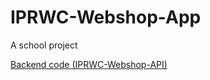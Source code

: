 # IPRWC-Webshop-App

A school project

[Backend code (IPRWC-Webshop-API)](https://github.com/NielsPrins/IPRWC-Webshop-API)
